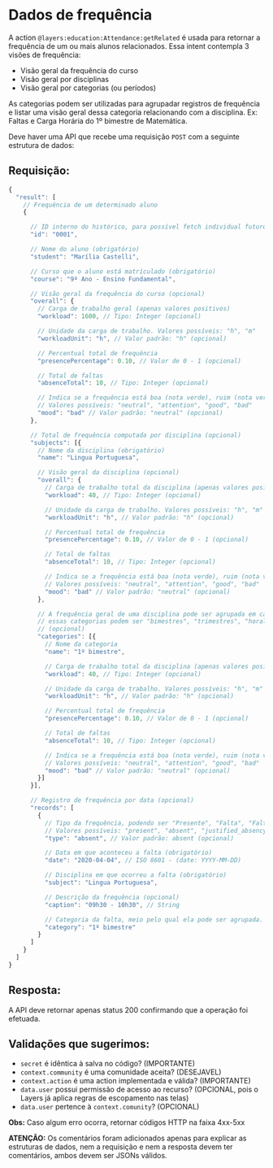 # Dados de frequência

A action `@layers:education:Attendance:getRelated` é usada para retornar a frequência de um ou mais alunos relacionados. Essa intent contempla 3 visões de frequência:
- Visão geral da frequência do curso
- Visão geral por disciplinas
- Visão geral por categorias (ou períodos)

As categorias podem ser utilizadas para agrupadar registros de frequência e listar uma visão geral dessa categoria relacionando com a disciplina. Ex: Faltas e Carga Horária do 1º bimestre de Matemática.

Deve haver uma API que recebe uma requisição `POST` com a seguinte estrutura de dados:

## Requisição:

```js
{
  "result": [
    // Frequência de um determinado aluno
    {

      // ID interno do histórico, para possível fetch individual futuro (opcional)
      "id": "0001",

      // Nome do aluno (obrigatório)
      "student": "Marília Castelli",

      // Curso que o aluno está matrículado (obrigatório)
      "course": "9º Ano - Ensino Fundamental",

      // Visão geral da frequência do curso (opcional)
      "overall": {
        // Carga de trabalho geral (apenas valores positivos)
        "workload": 1600, // Tipo: Integer (opcional)

        // Unidade da carga de trabalho. Valores possíveis: "h", "m"
        "workloadUnit": "h", // Valor padrão: "h" (opcional)

        // Percentual total de frequência 
        "presencePercentage": 0.10, // Valor de 0 - 1 (opcional)

        // Total de faltas
        "absenceTotal": 10, // Tipo: Integer (opcional)

        // Indica se a frequência está boa (nota verde), ruim (nota vermelha) ou neutra (opcional)
        // Valores possíveis: "neutral", "attention", "good", "bad"
        "mood": "bad" // Valor padrão: "neutral" (opcional)
      },

      // Total de frequência computada por disciplina (opcional)
      "subjects": [{
        // Nome da disciplina (obrigatório)
        "name": "Lingua Portuguesa", 

        // Visão geral da disciplina (opcional)
        "overall": {
          // Carga de trabalho total da disciplina (apenas valores positivos)
          "workload": 40, // Tipo: Integer (opcional)

          // Unidade da carga de trabalho. Valores possíveis: "h", "m"
          "workloadUnit": "h", // Valor padrão: "h" (opcional)

          // Percentual total de frequência 
          "presencePercentage": 0.10, // Valor de 0 - 1 (opcional)

          // Total de faltas
          "absenceTotal": 10, // Tipo: Integer (opcional)

          // Indica se a frequência está boa (nota verde), ruim (nota vermelha) ou neutra (opcional)
          // Valores possíveis: "neutral", "attention", "good", "bad"
          "mood": "bad" // Valor padrão: "neutral" (opcional)
        },

        // A frequência geral de uma disciplina pode ser agrupada em categorias
        // essas categorias podem ser "bimestres", "trimestres", "horal/escrita", "prática/teórica" "termos"...
        // (opcional)
        "categories": [{ 
          // Nome da categoria
          "name": "1º bimestre",

          // Carga de trabalho total da disciplina (apenas valores positivos)
          "workload": 40, // Tipo: Integer (opcional)

          // Unidade da carga de trabalho. Valores possíveis: "h", "m"
          "workloadUnit": "h", // Valor padrão: "h" (opcional)

          // Percentual total de frequência 
          "presencePercentage": 0.10, // Valor de 0 - 1 (opcional)

          // Total de faltas
          "absenceTotal": 10, // Tipo: Integer (opcional)

          // Indica se a frequência está boa (nota verde), ruim (nota vermelha) ou neutra (opcional)
          // Valores possíveis: "neutral", "attention", "good", "bad"
          "mood": "bad" // Valor padrão: "neutral" (opcional)
        }]
      }],

      // Registro de frequência por data (opcional)
      "records": [
        {
          // Tipo da frequência, podendo ser "Presente", "Falta", "Falta justificada" ou "Dispensado", 
          // Valores possíveis: "present", "absent", "justified_absency", "excused"
          "type": "absent", // Valor padrão: absent (opcional)

          // Data em que aconteceu a falta (obrigatório)
          "date": "2020-04-04", // ISO 8601 - (date: YYYY-MM-DD)

          // Disciplina em que ocorreu a falta (obrigatório)
          "subject": "Lingua Portuguesa",

          // Descrição da frequência (opcional)
          "caption": "09h30 - 10h30", // String

          // Categoria da falta, meio pelo qual ela pode ser agrupada. Ex: 1º bimestre (opcional)
          "category": "1º bimestre"
        }
      ]
    }
  ]
}
```

## Resposta:

A API deve retornar apenas status 200 confirmando que a operação foi efetuada.

## Validações que sugerimos:
- `secret` é idêntica à salva no código? (IMPORTANTE)
- `context.community` é uma comunidade aceita? (DESEJAVEL)
- `context.action` é uma action implementada e válida? (IMPORTANTE)
- `data.user` possui permissão de acesso ao recurso? (OPCIONAL, pois o Layers já aplica regras de escopamento nas telas)
- `data.user` pertence à `context.comunity`? (OPCIONAL)

**Obs:** Caso algum erro ocorra, retornar códigos HTTP na faixa 4xx-5xx


**ATENÇÃO:** Os comentários foram adicionados apenas para explicar as estruturas de dados, nem a requisição e nem a resposta devem ter comentários, ambos devem ser JSONs válidos.
